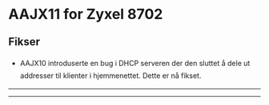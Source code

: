 <html>
<head>
  <title>100AAJX11D0.bin.md</title>
  <link href="../../asset/780508248e/bootstrap.css" rel="stylesheet">
  <link href="../../asset/748fb45f53/font-awesome4.css" rel="stylesheet">
</head>

<body>
<div class="container" style="max-width:44em;line-height:1.8em;margin-bottom:4em;">
  <br>
  <a href="../p8702">
    <i class="fa fa-arrow-circle-left fa-3x"></i>
</a>  <h1>AAJX11 for Zyxel 8702</h1>

<h2>Fikser</h2>

<ul>
<li>AAJX10 introduserte en bug i DHCP serveren der den sluttet å dele ut addresser til klienter i hjemmenettet.  Dette er nå fikset.</li>
</ul>

<hr />

<p><a href="100AAJX11D0.bin"><i class="fa fa-download fa-3x"></i></a></p>

  <hr>
</div>
</body>
</html>
